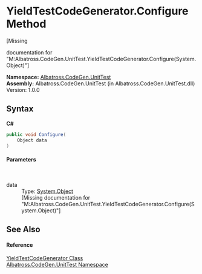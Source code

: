 # YieldTestCodeGenerator.Configure Method 
 

\[Missing <summary> documentation for "M:Albatross.CodeGen.UnitTest.YieldTestCodeGenerator.Configure(System.Object)"\]

**Namespace:**&nbsp;<a href="N_Albatross_CodeGen_UnitTest.md">Albatross.CodeGen.UnitTest</a><br />**Assembly:**&nbsp;Albatross.CodeGen.UnitTest (in Albatross.CodeGen.UnitTest.dll) Version: 1.0.0

## Syntax

**C#**<br />
``` C#
public void Configure(
	Object data
)
```


#### Parameters
&nbsp;<dl><dt>data</dt><dd>Type: <a href="http://msdn2.microsoft.com/en-us/library/e5kfa45b" target="_blank">System.Object</a><br />\[Missing <param name="data"/> documentation for "M:Albatross.CodeGen.UnitTest.YieldTestCodeGenerator.Configure(System.Object)"\]</dd></dl>

## See Also


#### Reference
<a href="T_Albatross_CodeGen_UnitTest_YieldTestCodeGenerator.md">YieldTestCodeGenerator Class</a><br /><a href="N_Albatross_CodeGen_UnitTest.md">Albatross.CodeGen.UnitTest Namespace</a><br />